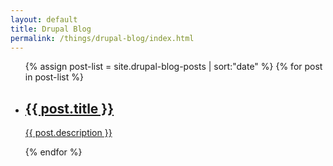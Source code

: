 ```yaml
---
layout: default
title: Drupal Blog
permalink: /things/drupal-blog/index.html
---
```

  <ul class="posts">
    {% assign post-list = site.drupal-blog-posts | sort:"date" %}  
    {% for post in post-list %}
    <li>
      <a class="post-link" href="{{ post.url | prepend: site.baseurl }}">
        <h2>
          {{ post.title }}
        </h2>
        <p>{{ post.description }}</p>
      </a>
    </li>
    {% endfor %}
  </ul>